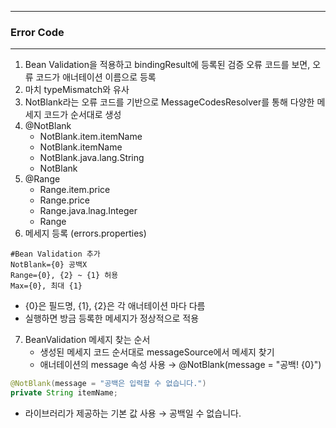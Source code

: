 -----
### Error Code
-----
1. Bean Validation을 적용하고 bindingResult에 등록된 검증 오류 코드를 보면, 오류 코드가 애너테이션 이름으로 등록
2. 마치 typeMismatch와 유사
3. NotBlank라는 오류 코드를 기반으로 MessageCodesResolver를 통해 다양한 메세지 코드가 순서대로 생성
4. @NotBlank
   - NotBlank.item.itemName
   - NotBlank.itemName
   - NotBlank.java.lang.String
   - NotBlank
5. @Range
   - Range.item.price
   - Range.price
   - Range.java.lnag.Integer
   - Range
6. 메세지 등록 (errors.properties)
```properties
#Bean Validation 추가 
NotBlank={0} 공백X 
Range={0}, {2} ~ {1} 허용 
Max={0}, 최대 {1}
```
  - {0}은 필드명, {1}, {2}은 각 애너테이션 마다 다름
  - 실행하면 방금 등록한 메세지가 정상적으로 적용

7. BeanValidation 메세지 찾는 순서
   - 생성된 메세지 코드 순서대로 messageSource에서 메세지 찾기
   - 애너테이션의 message 속성 사용 → @NotBlank(message = "공백! {0}")
```java
@NotBlank(message = "공백은 입력할 수 없습니다.") 
private String itemName;
```
   - 라이브러리가 제공하는 기본 값 사용 → 공백일 수 없습니다.
